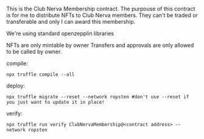 This is the Club Nerva Membership contract. The purpouse of this contract is for me to distribute NFTs to Club Nerva members. They can't be traded or transferable and only I can award this membership.

We're using standard openzepplin libraries

NFTs are only mintable by owner
Transfers and approvals are only allowed to be called by owner.

compile:
```
npx truffle compile --all
```

deploy:
```
npx truffle migrate --reset --network ropsten #don't use --reset if you just want to update it in place!
```

verify:
```
npx truffle run verify ClubNervaMembership@<contract address> --network ropsten
```